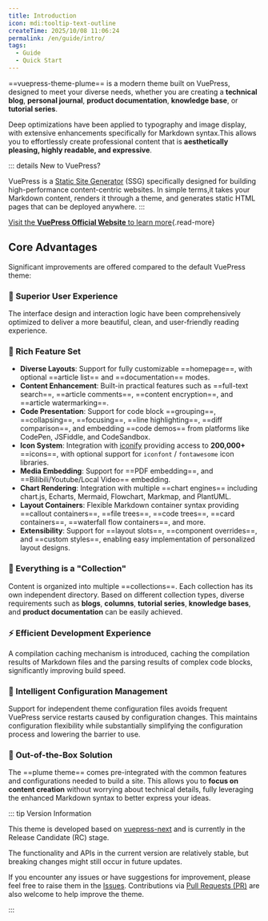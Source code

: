 ```yaml
---
title: Introduction
icon: mdi:tooltip-text-outline
createTime: 2025/10/08 11:06:24
permalink: /en/guide/intro/
tags:
  - Guide
  - Quick Start
---
```


==vuepress-theme-plume== is a modern theme built on VuePress, designed to meet your diverse needs,
whether you are creating a **technical blog**, **personal journal**, **product documentation**,
**knowledge base**, or **tutorial series**.

Deep optimizations have been applied to typography and image display,
with extensive enhancements specifically for Markdown syntax.This allows you to effortlessly
create professional content that is **aesthetically pleasing, highly readable, and expressive**.

::: details New to VuePress?

VuePress is a [Static Site Generator](https://en.wikipedia.org/wiki/Static_site_Generator) (SSG)
specifically designed for building high-performance content-centric websites.
In simple terms,it takes your Markdown content, renders it through a theme,
and generates static HTML pages that can be deployed anywhere.
:::

[Visit the **VuePress Official Website** to learn more](https://v2.vuepress.vuejs.org/zh/){.read-more}

## Core Advantages

Significant improvements are offered compared to the default VuePress theme:

### 🎨 Superior User Experience

The interface design and interaction logic have been comprehensively optimized to deliver
a more beautiful, clean, and user-friendly reading experience.

### 🚀 Rich Feature Set

- **Diverse Layouts**: Support for fully customizable ==homepage==, with optional ==article list== and ==documentation== modes.
- **Content Enhancement**: Built-in practical features such as ==full-text search==, ==article comments==,
  ==content encryption==, and ==article watermarking==.
- **Code Presentation**: Support for code block ==grouping==, ==collapsing==, ==focusing==,
  ==line highlighting==, ==diff comparison==, and embedding ==code demos== from platforms like CodePen, JSFiddle, and CodeSandbox.
- **Icon System**: Integration with [iconify](https://icon-sets.iconify.d/) providing access to
  **200,000+** ==icons==, with optional support for `iconfont` / `fontawesome` icon libraries.
- **Media Embedding**: Support for ==PDF embedding==, and ==Bilibili/Youtube/Local Video== embedding.
- **Chart Rendering**: Integration with multiple ==chart engines== including chart.js, Echarts, Mermaid, Flowchart, Markmap, and PlantUML.
- **Layout Containers**: Flexible Markdown container syntax providing ==callout containers==,
  ==file trees==, ==code trees==, ==card containers==, ==waterfall flow containers==, and more.
- **Extensibility**: Support for ==layout slots==, ==component overrides==, and ==custom styles==,
  enabling easy implementation of personalized layout designs.

### 🎉 Everything is a "Collection"

Content is organized into multiple ==collections==. Each collection has its own independent directory.
Based on different collection types, diverse requirements such as **blogs**, **columns**,
**tutorial series**, **knowledge bases**, and **product documentation** can be easily achieved.

### ⚡ Efficient Development Experience

A compilation caching mechanism is introduced, caching the compilation results of Markdown files
and the parsing results of complex code blocks, significantly improving build speed.

### 🔧 Intelligent Configuration Management

Support for independent theme configuration files avoids frequent VuePress service restarts caused by
configuration changes. This maintains configuration flexibility while substantially simplifying the
configuration process and lowering the barrier to use.

### 🌟 Out-of-the-Box Solution

The ==plume theme== comes pre-integrated with the common features and configurations needed to build a site.
This allows you to **focus on content creation** without worrying about technical details,
fully leveraging the enhanced Markdown syntax to better express your ideas.

::: tip Version Information

This theme is developed based on [vuepress-next](https://github.com/vuepress/vuepress-next) and is currently in the Release Candidate (RC) stage.

The functionality and APIs in the current version are relatively stable, but breaking changes might still occur in future updates.

If you encounter any issues or have suggestions for improvement, please feel free to raise them in the
[Issues](https://github.com/pengzhanbo/vuepress-theme-plume/issues). Contributions via
[Pull Requests (PR)](https://github.com/pengzhanbo/vuepress-theme-plume/pulls) are also welcome to help improve the theme.

:::
